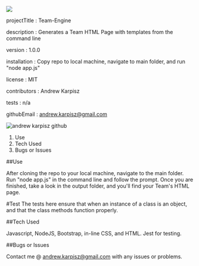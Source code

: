 <img src="https://img.shields.io/badge/Version-1.0.0-red"></img>

projectTitle : Team-Engine
 
description : Generates a Team HTML Page with templates from the command line
 
version : 1.0.0
 
installation : Copy repo to local machine, navigate to main folder, and run "node app.js"
 
license : MIT
 
contributors : Andrew Karpisz
 
tests : n/a
 
githubEmail : andrew.karpisz@gmail.com
 


![andrew karpisz github](https://drive.google.com/uc?id=1Up03NU5PI9W5YcONgNuQoQF2EoN0nPAI)


1. Use
2. Tech Used
3. Bugs or Issues


##Use

After cloning the repo to your local machine, navigate to the main folder. Run "node app.js" in the command line and follow the prompt. Once you are finished, take a look in the output folder, and you'll find your Team's HTML page.

#Test
The tests here ensure that when an instance of a class is an object, and that the class methods function properly.

##Tech Used

Javascript, NodeJS, Bootstrap, in-line CSS, and HTML. Jest for testing.

##Bugs or Issues

Contact me @ andrew.karpisz@gmail.com with any issues or problems.

